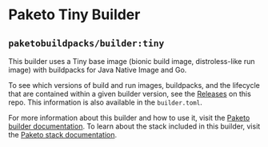 # Paketo Tiny Builder

## `paketobuildpacks/builder:tiny`

This builder uses a Tiny base image (bionic build image, distroless-like run image)
with buildpacks for Java Native Image and Go.

To see which versions of build and run images, buildpacks, and the lifecycle
that are contained within a given builder version, see the
[Releases](https://github.com/paketo-buildpacks/tiny-builder/releases)
on this repo. This information is also available in the `builder.toml`.

For more information about this builder and how to use it, visit the [Paketo
builder documentation](https://paketo.io/docs/builders/).  To learn about the
stack included in this builder, visit the [Paketo stack
documentation](https://paketo.io/docs/stacks/).
